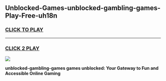 
## Unblocked-Games-unblocked-gambling-games-Play-Free-uh18n
<h3>
<a href="https://premium76.site?title=unblocked-gambling-games&ref=15A">CLICK TO PLAY</a></h3>
<hr>

<h3>
<a href="https://premium76.site?title=unblocked-gambling-games&ref=15A">CLICK 2 PLAY</a>
  
</h3>

<a href="https://premium76.site?title=unblocked-gambling-games&ref=15A"><img src="https://clearcache.store/games.png"></a>


**unblocked-gambling-games games unblocked: Your Gateway to Fun and Accessible Online Gaming**
